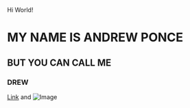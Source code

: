 Hi World!




# MY NAME IS ANDREW PONCE
## BUT YOU CAN CALL ME
### DREW




[Link](https://www.drewponce.dev/) and ![Image](https://lh4.googleusercontent.com/7EXQgbw_ampZwKJkc-iRzGGNJJLPLBKiLWWg2BoGGiiNPQV885NSD0h_SVow0-d7t5hCDMQvg9SZIb4W9WCZfAume8-3tAJgX4lU2S4FTJBWs-wjKFIvR36lIXvZahbz0g=w1280)
